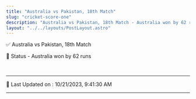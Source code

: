 ```yaml
---
title: "Australia vs Pakistan, 18th Match"
slug: "cricket-score-one"
description: "Australia vs Pakistan, 18th Match - Australia won by 62 runs."
layout: "../../layouts/PostLayout.astro"
--- 
```


✅ Australia vs Pakistan, 18th Match

📑 Status - Australia won by 62 runs

<br />

***

📝 Last Updated on : 10/21/2023, 9:41:30 AM

***

